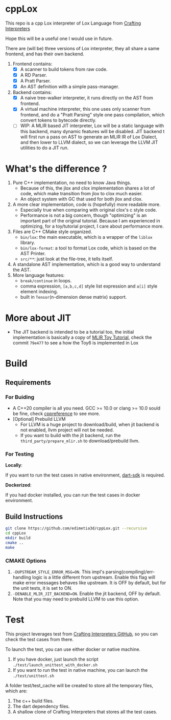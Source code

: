 # cppLox

This repo is a cpp Lox interpreter of Lox Language from [Crafting Interpreters](https://craftinginterpreters.com/)

Hope this will be a useful one I would use in future.

There are (will be) three versions of Lox interpreter, they all share a same frontend, and has their own backend.

1. Frontend contains:
   - [x] A scanner to build tokens from raw code.
   - [x] A RD Parser.
   - [x] A Pratt Parser.
   - [x] An AST definition with a simple pass-manager.

2. Backend contains:
   - [x] A naive tree-walker interpreter, it runs directly on the AST from frontend.
   - [x] A virtual machine interpreter, this one uses only scanner from frontend, and do a "Pratt Parsing" style one
     pass compilation, which convert tokens to bytecode directly.
   - [ ] WIP: A MLIR based JIT interpreter, Lox will be a static language with this backend, many dynamic features will
     be disabled. JIT backend t will first run a pass on AST to generate an MLIR IR of Lox Dialect, and then lower to
     LLVM dialect, so we can leverage the LLVM JIT utilities to do a JIT run.

# What's the difference ?

1. Pure C++ implementation, no need to know Java things.
   * Because of this, the jlox and clox implementation shares a lot of code, which make transition from jlox to clox
     much easier.
   * An object system with GC that used for both jlox and clox.
2. A more clear implementation, code is (hopefully) more readable more.
   * Especially true when comparing with original clox's c style code.
   * Performance is not a big concern, though "optimizing" is an important part of the original tutorial. Because I am
     experienced in optimizing, for a toy/tutorial project, I care about performance more.
3. Files are C++ CMake style organized.
   * `bin/lox`: the main executable, which is a wrapper of the `liblox` library.
   * `bin/lox-format`: a tool to format Lox code, which is based on the AST Printer.
   * `src/**`: just look at the file-tree, it tells itself.
4. A standalone AST implementation, which is a good way to understand the AST.
5. More language features:
   * `break/continue` in loops.
   * comma expression, `[a,b,c,d]` style list expression and `a[i]` style element indexing.
   * built in `Tensor`(n-dimension dense matrix) support.

# More about JIT

* The JIT backend is intended to be a tutorial too, the initial implementation is basically a copy
  of [MLIR Toy Tutorial](https://mlir.llvm.org/docs/Tutorials/Toy), check the commit `79e477` to see a how the Toy6 is
  implemented in Lox

# Build

## Requirements

### For Buiding

* A C++20 compiler is all you need. GCC >= 10.0 or clang >= 10.0 sould be fine,
  check [cppreference](https://en.cppreference.com/w/cpp/compiler_support/20) to see more.
* [Optional] Prebuild LLVM
   * For LLVM is a huge project to download/build, when jit backend is not enabled, llvm project will not be needed.
   * If you want to build with the jit backend, run the `third_party/prepare_mlir.sh` to download/prebuild llvm.

### For Testing

**Locally**:

If you want to run the test cases in native environment, [dart-sdk](https://dart.dev/tools/sdk) is required.

**Dockerized**:

If you had docker installed, you can run the test cases in docker environment.

## Build Instructions

```bash
git clone https://github.com/edimetia3d/cppLox.git --recursive
cd cppLox
mkdir build
cmake ..
make
```

### CMAKE Options

1. `-DUPSTREAM_STYLE_ERROR_MSG=ON`. This impl's parsing(compiling)/err-handling logic is a little different from
   upstream. Enable this flag will make error messages behaves like upstream. It is OFF by default, but for the unit
   tests, it is set to ON.
2. `-DENABLE_MLIR_JIT_BACKEND=ON`. Enable the jit backend, OFF by default. Note that you may need to prebuild LLVM to
   use this option.

# Test

This project leverages test from [Crafting Interpreters GitHub](https://github.com/munificent/craftinginterpreters), so
you can check the test cases from there.

To launch the test, you can use either docker or native machine.

1. If you have docker, just launch the script `./test/launch_unittest_with_docker.sh`
2. If you want to run the test in native machine, you can launch the `./test/unittest.sh`

A folder test/test_cache will be created to store all the temporary files, which are:

1. The c++ build files.
2. The dart dependency files.
3. A shallow clone of Crafting Interpreters that stores all the test cases.
